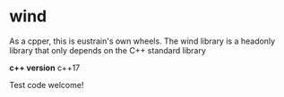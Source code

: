 # wind

As a cpper, this is eustrain's own wheels.
The wind library is a headonly library that only depends on the C++ standard library

**c++ version** c++17

Test code welcome!
